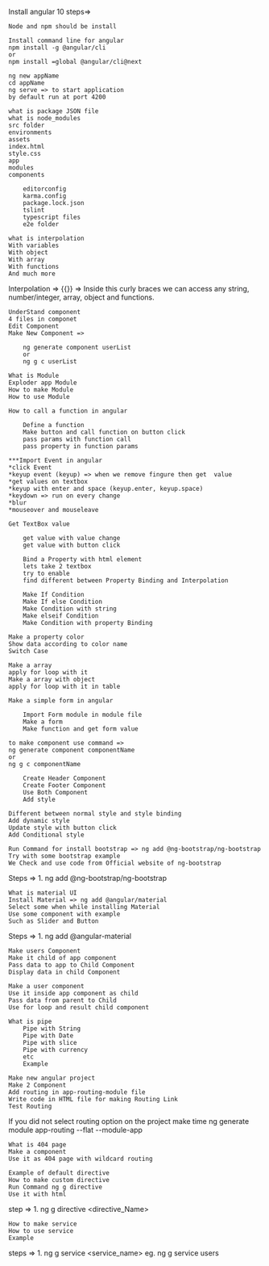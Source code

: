 <!-- 1. Introduction  -->

<!-- 2. Installation and setup -->

Install angular 10
steps=>

    Node and npm should be install

    Install command line for angular
    npm install -g @angular/cli
    or
    npm install =global @angular/cli@next

    ng new appName
    cd appName
    ng serve => to start application
    by default run at port 4200


<!-- 3. Point of vedio -->
    what is package JSON file
    what is node_modules
    src folder
    environments
    assets
    index.html
    style.css
    app
    modules
    components

        editorconfig
        karma.config
        package.lock.json
        tslint
        typescript files
        e2e folder


<!-- 5.Interpolation -->
    what is interpolation
    With variables
    With object
    With array
    With functions
    And much more

Interpolation => {{}} => Inside this curly braces we can access any string, number/integer, array, object and functions.

<!-- 6. What is Component -->
    UnderStand component
    4 files in componet
    Edit Component
    Make New Component =>

        ng generate component userList
        or
        ng g c userList


<!-- 7. Module  -->
    What is Module
    Exploder app Module
    How to make Module
    How to use Module


<!-- 8. Call Function | click event  -->
    How to call a function in angular

        Define a function
        Make button and call function on button click
        pass params with function call
        pass property in function params


<!-- 9. Event in angular -->
    ***Import Event in angular
    *click Event 
    *keyup event (keyup) => when we remove fingure then get  value
    *get values on textbox
    *keyup with enter and space (keyup.enter, keyup.space)
    *keydown => run on every change
    *blur
    *mouseover and mouseleave


<!-- 10. Get input box value -->
    Get TextBox value

        get value with value change
        get value with button click


<!-- 11. Property Binding -->
        Bind a Property with html element
        lets take 2 textbox
        try to enable
        find different between Property Binding and Interpolation


<!-- 12. Condition in Angular -->
        Make If Condition
        Make If else Condition
        Make Condition with string
        Make elseif Condition
        Make Condition with property Binding


<!-- 13. Switch Case in Angular -->
    Make a property color
    Show data according to color name
    Switch Case


<!-- 14. For Loop in Angular -->
    Make a array
    apply for loop with it
    Make a array with object
    apply for loop with it in table


<!-- 15. Simple form and get form value -->
    Make a simple form in angular

        Import Form module in module file
        Make a form
        Make function and get form value


<!-- 16. Make a Header and Footer -->
    to make component use command =>
    ng generate component componentName
    or 
    ng g c componentName

        Create Header Component
        Create Footer Component
        Use Both Component
        Add style


<!-- 17. Style Binding -->
    Different between normal style and style binding
    Add dynamic style
    Update style with button click
    Add Conditional style


<!-- 18. Add Bootstrap -->
    Run Command for install bootstrap => ng add @ng-bootstrap/ng-bootstrap
    Try with some bootstrap example
    We Check and use code from Official website of ng-bootstrap

Steps =>
    1. ng add @ng-bootstrap/ng-bootstrap


<!-- 19. Add Material UI in angular 10 -->
    What is material UI
    Install Material => ng add @angular/material
    Select some when while installing Material
    Use some component with example
    Such as Slider and Button

Steps =>
    1. ng add @angular-material


<!-- 20. Pass Data To Child Component -->
    Make users Component
    Make it child of app component
    Pass data to app to Child Component
    Display data in child Component


<!-- 21. Reusable Component in Angular -->
    Make a user component
    Use it inside app component as child
    Pass data from parent to Child
    Use for loop and result child component

<!-- 23. Pipe with Example -->
    What is pipe
        Pipe with String
        Pipe with Date
        Pipe with slice
        Pipe with currency
        etc
        Example


<!-- 24. Basic Routing -->
    Make new angular project
    Make 2 Component
    Add routing in app-routing-module file
    Write code in HTML file for making Routing Link
    Test Routing

If you did not select routing option on the project make time
ng generate module app-routing --flat --module-app


<!-- 25. Page Not Found (404 page) -->
    What is 404 page
    Make a component
    Use it as 404 page with wildcard routing


<!-- 26. What is directive -->
    Example of default directive
    How to make custom directive
    Run Command ng g directive
    Use it with html
step =>
    1. ng g directive <directive_Name>


<!-- 27. What is service in Angular -->
    How to make service
    How to use service
    Example
steps =>
    1. ng g service <service_name>
    eg. ng g service users

<!-- 28.  -->

<!-- 29.  -->

<!-- 30.  -->

<!-- 31.  -->